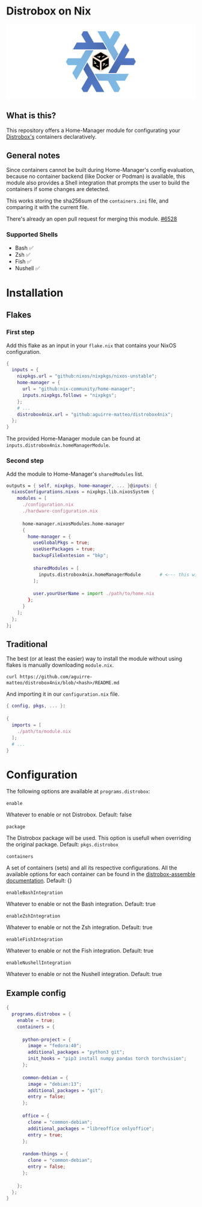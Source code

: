 # Distrobox on Nix

![logo](./logo.png)

## What is this?

This repository offers a Home-Manager module for configurating
your [Distrobox's](https://github.com/89luca89/distrobox) containers declaratively.

## General notes

Since containers cannot be built during Home-Manager's config evaluation,
because no container backend (like Docker or Podman) is available, this 
module also provides a Shell integration that prompts the user to build
the containers if some changes are detected.

This works storing the sha256sum of the `containers.ini` file, and comparing
it with the current file.

There's already an open pull request for merging this module. [#6528](https://github.com/nix-community/home-manager/pull/6528)

### Supported Shells

- Bash ✅
- Zsh ✅
- Fish ✅
- Nushell ✅

# Installation

## Flakes

### First step

Add this flake as an input in your `flake.nix` that contains your NixOS configuration.

```flake.nix 
{
  inputs = {
    nixpkgs.url = "github:nixos/nixpkgs/nixos-unstable";
    home-manager = {
      url = "github:nix-community/home-manager";
      inputs.nixpkgs.follows = "nixpkgs";
    };
    # ...
    distrobox4nix.url = "github:aguirre-matteo/distrobox4nix";
  };
}
```
The provided Home-Manager module can be found at `inputs.distrobox4nix.homeManagerModule`.

### Second step

Add the module to Home-Manager's `sharedModules` list.

```flake.nix
outputs = { self, nixpkgs, home-manager, ... }@inputs: {
  nixosConfigurations.nixos = nixpkgs.lib.nixosSystem {
    modules = [
      ./configuration.nix
      ./hardware-configuration.nix 
      
      home-manager.nixosModules.home-manager
      {
        home-manager = {
          useGlobalPkgs = true;
          useUserPackages = true;
          backupFileExntesion = "bkp";

          sharedModules = [
            inputs.distrobox4nix.homeManagerModule       # <--- this will enable the module
          ];

          user.yourUserName = import ./path/to/home.nix
        };
      }
    ]; 
  };
};
```

## Traditional

The best (or at least the easier) way to install the module without using flakes
is manually downloading `module.nix`.

```shell
curl https://github.com/aguirre-matteo/distrobox4nix/blob/<hash>/README.md
```

And importing it in our `configuration.nix` file. 

```configuration.nix
{ config, pkgs, ... }:

{
  imports = [
    ./path/to/module.nix
  ];
  # ...
}
```

# Configuration

The following options are available at `programs.distrobox`:

`enable`

Whatever to enable or not Distrobox. Default: false

`package`

The Distrobox package will be used. This option is usefull when
overriding the original package. Default: `pkgs.distrobox`

`containers`

A set of containers (sets) and all its respective configurations. All the available options for each container 
can be found in the [distrobox-assemble documentation](https://github.com/89luca89/distrobox/blob/main/docs/usage/distrobox-assemble.md). Default: {} 

`enableBashIntegration`

Whatever to enable or not the Bash integration. Default: true

`enableZshIntegration`

Whatever to enable or not the Zsh integration. Default: true

`enableFishIntegration`

Whatever to enable or not the Fish integration. Default: true

`enableNushellIntegration`

Whatever to enable or not the Nushell integration. Default: true

## Example config 

```home.nix
{
  programs.distrobox = {
    enable = true;
    containers = {

      python-project = {
        image = "fedora:40";
        additional_packages = "python3 git";
        init_hooks = "pip3 install numpy pandas torch torchvision";
      };

      common-debian = {
        image = "debian:13";
        additional_packages = "git";
        entry = false;
      };

      office = {
        clone = "common-debian";
        additional_packages = "libreoffice onlyoffice";
        entry = true;
      };

      random-things = {
        clone = "common-debian";
        entry = false;
      };

    };
  };
}
```


